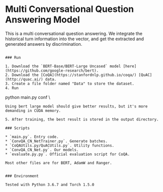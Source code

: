 # Multi Conversational Question Answering Model

This is a multi conversational question answering. 
We integrate the historical turn information into the vector, and get the extracted and generated answers by discrimination.

```

### Run

1. Download the `BERT-Base/BERT-Large Uncased` model [here](https://github.com/google-research/bert).
2. Download the [CoQA](https://stanfordnlp.github.io/coqa/) [QuAC](http://quac.ai/) data.
3. Create a file folder named "Data" to store the dataset.
4. Run

```
python main.py conf \

```
Using bert large model should give better results, but it's more demanding in CUDA memory.

5. After training, the best result is stored in the output directory.

### Scripts

* `main.py`. Entry code.
* `ConvQA_CN_NetTrainer.py`. Generate batches.
* `CoQAUtils.py/QuACUtils.py`. Utility functions.
* `ConvQA_CN_Net.py`. Our models.
* `evaluate.py.py`. Official evaluation script for CoQA.

Most other files are for BERT, AdamW and Ranger.


### Environment

Tested with Python 3.6.7 and Torch 1.5.0
